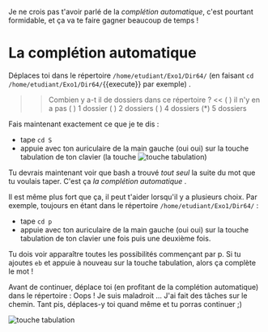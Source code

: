 Je ne crois pas t'avoir parlé de la *complétion automatique*, c'est pourtant formidable, et ça va te faire gagner beaucoup de temps !

# La complétion automatique

Déplaces toi dans le répertoire `/home/etudiant/Exo1/Dir64/` (en faisant `cd /home/etudiant/Exo1/Dir64/`{{execute}} par exemple) .

>> Combien y a-t il de dossiers dans ce répertoire ? <<
( ) il n'y en a pas
( ) 1 dossier
( ) 2 dossiers
( ) 4 dossiers
(*) 5 dossiers

Fais maintenant exactement ce que je te dis :

* tape `cd S`
* appuie avec ton auriculaire de la main gauche (oui oui) sur la touche tabulation de ton clavier (la touche  ![touche tabulation](./assets/tab.png=5em))

Tu devrais maintenant voir que bash a trouvé *tout seul* la suite du mot que tu voulais taper. C'est ça *la complétion automatique* .

Il est même plus fort que ça, il peut t'aider lorsqu'il y a plusieurs choix. Par exemple, toujours en étant dans le répertoire `/home/etudiant/Exo1/Dir64/` :

* tape `cd p`
* appuie avec ton auriculaire de la main gauche (oui oui) sur la touche tabulation de ton clavier une fois puis une deuxième fois.

Tu dois voir apparaître toutes les possibilités commençant par p.
Si tu ajoutes `eb` et appuie à nouveau sur la touche tabulation, alors ça complète le mot !

Avant de continuer, déplace toi (en profitant de la complétion automatique) dans le répertoire  :
Oops ! Je suis maladroit ... J'ai fait des tâches sur le chemin. Tant pis, déplaces-y toi quand même et tu porras continuer ;)

![touche tabulation](./assets/cheminTache.png)
